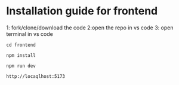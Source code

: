 # Installation guide for frontend

1: fork/clone/download the code
2:open the repo in vs code
3: open terminal in vs code

```
cd frontend
```

```
npm install
```

```
npm run dev

```

```
http://locaqlhost:5173

```
